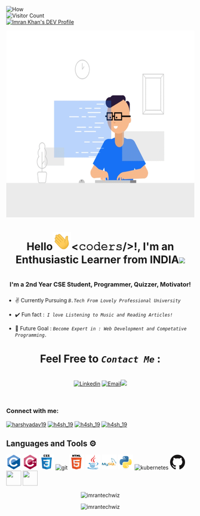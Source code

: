 
![How](https://forthebadge.com/images/badges/built-by-DEVELOPERS.svg)  <br/>
 ![Visitor Count](https://profile-counter.glitch.me/{imrantechwiz}/count.svg) <br/>
 <a href="https://dev.to/imrantechwiz">
  <img src="https://d2fltix0v2e0sb.cloudfront.net/dev-badge.svg" alt="Imran Khan's DEV Profile" width="50">
</a>
 
 <img align = "center" alt="gif" src="https://github.com/ankitaggarwal23/ankitaggarwal23/blob/main/images/1584024060.gif" width="900" height="500" />
      
### <h1 align="center">Hello<img src="https://raw.githubusercontent.com/ABSphreak/ABSphreak/master/gifs/Hi.gif" width="50px"><𝚌𝚘𝚍𝚎𝚛𝚜/>!,  I'm an Enthusiastic Learner from INDIA<img src="https://github.com/Iamtripathisatyam/iamtripathisatyam/blob/master/Content/flag.gif" width="40px"><h1/>
 
## <h3 align="center">I'm a 2nd Year CSE Student, Programmer, Quizzer, Motivator!<h3/>
 - ✌️ Currently Pursuing *`B.Tech From Lovely Professional University`*

- ✔️ Fun fact :*` I love Listening to Music and Reading Articles!`*
- 🎯 Future Goal : *`Become Expert in : Web Development and Competative Programming.  `*

 ### <h1 align="center">Feel Free to *`Contact Me`* : <h1/>
 <body>
    <div class="img1">
     <p align='center'>
 <a href="https://www.linkedin.com/in/imran-khan-991324188/" target="_blank"><img src="https://icons.iconarchive.com/icons/alecive/flatwoken/64/Apps-Linkedin-icon.png" width="59" alt="Linkedin"></a> <a href="imran.techwiz@gmail.com" target="_blank"><img src="https://icons.iconarchive.com/icons/wwalczyszyn/android-style-honeycomb/64/GMail-icon.png" alt="Email"></a><a href="https://www.instagram.com/immrwnnn_227/" target="_blank"><img src="https://www.flaticon.com/svg/static/icons/svg/1409/1409946.svg" width="58"></a>
  <p/>
</div>
</body>
   <br/>
    <p align="center">

    
    
    
<p align="left">
   <h3 align="left" >Connect with me:</h3>
   <a href="https://www.codechef.com/users/imtechwiz" target="blank"><img align="center" src="https://cdn.jsdelivr.net/npm/simple-icons@3.1.0/icons/codechef.svg" alt="harshyadav19" height="30" width="40" /></a>
   <a href="https://codeforces.com/profile/imran.techwiz" target="blank"><img align="center" src="https://cdn.jsdelivr.net/npm/simple-icons@3.0.1/icons/codeforces.svg" alt="h4sh_19" height="30" width="40" /></a>
   <a href="https://leetcode.com/user5492F/" target="blank"><img align="center" src="https://cdn.jsdelivr.net/npm/simple-icons@3.0.1/icons/leetcode.svg" alt="h4sh_19" height="30" width="40" /></a>
   <a href="https://www.hackerearth.com/@imran.techwiz"  target="blank"><img align="center" src="https://cdn.jsdelivr.net/npm/simple-icons@3.0.1/icons/hackerearth.svg" alt="h4sh_19" height="30" width="40" /></a>
</p>
    
    
    
    
    

 ## Languages and Tools ⚙
<p align="left"> <a> <img src="https://raw.githubusercontent.com/devicons/devicon/master/icons/c/c-original.svg" alt="c" width="40" height="40"/> </a> <a> <img src="https://raw.githubusercontent.com/devicons/devicon/master/icons/cplusplus/cplusplus-original.svg" alt="cplusplus" width="40" height="40"/> </a> <a> <img src="https://raw.githubusercontent.com/devicons/devicon/master/icons/css3/css3-original-wordmark.svg" alt="css3" width="40" height="40"/> </a>  </a> <a> <img src="https://www.vectorlogo.zone/logos/git-scm/git-scm-icon.svg" alt="git" width="40" height="40"/> </a> <a> <img src="https://raw.githubusercontent.com/devicons/devicon/master/icons/html5/html5-original-wordmark.svg" alt="html5" width="40" height="40"/> </a> <a> <img src="https://raw.githubusercontent.com/devicons/devicon/master/icons/java/java-original.svg" alt="java" width="40" height="40"/> </a> <a> <img src="https://raw.githubusercontent.com/devicons/devicon/master/icons/mysql/mysql-original-wordmark.svg" alt="mysql" width="40" height="40"/> </a>  <a> <img src="https://raw.githubusercontent.com/devicons/devicon/master/icons/python/python-original.svg" alt="python" width="40" height="40"/> </a>  <a> <img src="https://www.vectorlogo.zone/logos/kubernetes/kubernetes-icon.svg" alt="kubernetes" width="40" height="40"/> </a>  <a> <img alt="GitHub" width="40" height="40" src="https://raw.githubusercontent.com/github/explore/78df643247d429f6cc873026c0622819ad797942/topics/github/github.png" /></a> <a> <img  width="40" height="40" src="https://img.icons8.com/color/48/000000/visual-studio-code-2019.png"/> </a> <a> <img width="40" height="40" src="https://img.icons8.com/color/48/000000/golang.png"/> </a>


 </p>

<p align="center">
<img src="https://github-readme-stats.vercel.app/api?username=imrantechwiz&show_icons=true&theme=dracula" alt="imrantechwiz" />
</p>
 <p align="center">
<img src="https://github-readme-stats.vercel.app/api/top-langs/?username=imrantechwiz&theme=dracula&layout=compact" alt="imrantechwiz" />
</p>
